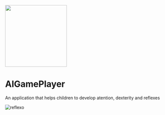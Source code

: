 <img src="https://user-images.githubusercontent.com/57098687/140646464-273b28dc-cd7f-402f-bd9d-bd4ec9e2f05d.png" width="200">

# AIGamePlayer
An application that helps children to develop atention, dexterity and reflexes


![reflexo](https://user-images.githubusercontent.com/57098687/140647198-fab669e9-f9fe-4d03-8a67-3e0a321450dc.png)
